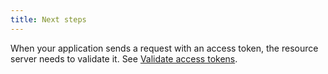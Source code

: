 ```yaml
---
title: Next steps
---
```


When your application sends a request with an access token, the resource server needs to validate it. See [Validate access tokens](/docs/guides/validate-access-tokens/).
